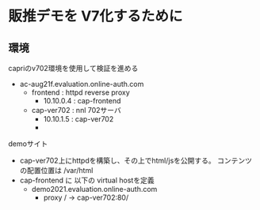 # 販推デモを V7化するために

## 環境

capriのv702環境を使用して検証を進める

- ac-aug21f.evaluation.online-auth.com 
    - frontend : httpd reverse proxy 
      - 10.10.0.4 : cap-frontend
    - cap-ver702 : nnl 702サーバ
      - 10.10.1.5 : cap-ver702
      - 
demoサイト
  - cap-ver702上にhttpdを構築し、その上でhtml/jsを公開する。
    コンテンツの配置位置は
        /var/html
  - cap-frontend に 以下の virtual hostを定義
    - demo2021.evaluation.online-auth.com
      - proxy / -> cap-ver702:80/
  